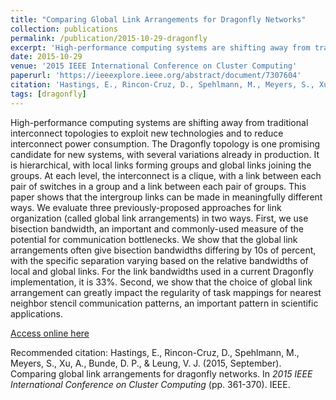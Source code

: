 ```yaml
---
title: "Comparing Global Link Arrangements for Dragonfly Networks"
collection: publications
permalink: /publication/2015-10-29-dragonfly
excerpt: 'High-performance computing systems are shifting away from traditional interconnect topologies to exploit new technologies and to reduce interconnect power consumption. The Dragonfly topology is one promising candidate for new systems, with several variations already in production. It is hierarchical, with local links forming groups and global links joining the groups. At each level, the interconnect is a clique, with a link between each pair of switches in a group and a link between each pair of groups. This paper shows that the intergroup links can be made in meaningfully different ways. We evaluate three previously-proposed approaches for link organization (called global link arrangements) in two ways. First, we use bisection bandwidth, an important and commonly-used measure of the potential for communication bottlenecks. We show that the global link arrangements often give bisection bandwidths differing by 10s of percent, with the specific separation varying based on the relative bandwidths of local and global links. For the link bandwidths used in a current Dragonfly implementation, it is 33%. Second, we show that the choice of global link arrangement can greatly impact the regularity of task mappings for nearest neighbor stencil communication patterns, an important pattern in scientific applications.'
date: 2015-10-29
venue: '2015 IEEE International Conference on Cluster Computing'
paperurl: 'https://ieeexplore.ieee.org/abstract/document/7307604'
citation: 'Hastings, E., Rincon-Cruz, D., Spehlmann, M., Meyers, S., Xu, A., Bunde, D. P., &amp; Leung, V. J. (2015, September). Comparing global link arrangements for dragonfly networks. In *2015 IEEE International Conference on Cluster Computing* (pp. 361-370). IEEE.'
tags: [dragonfly]
---
```


High-performance computing systems are shifting away from traditional interconnect topologies to exploit new technologies and to reduce interconnect power consumption. The Dragonfly topology is one promising candidate for new systems, with several variations already in production. It is hierarchical, with local links forming groups and global links joining the groups. At each level, the interconnect is a clique, with a link between each pair of switches in a group and a link between each pair of groups. This paper shows that the intergroup links can be made in meaningfully different ways. We evaluate three previously-proposed approaches for link organization (called global link arrangements) in two ways. First, we use bisection bandwidth, an important and commonly-used measure of the potential for communication bottlenecks. We show that the global link arrangements often give bisection bandwidths differing by 10s of percent, with the specific separation varying based on the relative bandwidths of local and global links. For the link bandwidths used in a current Dragonfly implementation, it is 33%. Second, we show that the choice of global link arrangement can greatly impact the regularity of task mappings for nearest neighbor stencil communication patterns, an important pattern in scientific applications.

[Access online here](https://ieeexplore.ieee.org/abstract/document/7307604)

Recommended citation: Hastings, E., Rincon-Cruz, D., Spehlmann, M., Meyers, S., Xu, A., Bunde, D. P., & Leung, V. J. (2015, September). Comparing global link arrangements for dragonfly networks. In *2015 IEEE International Conference on Cluster Computing* (pp. 361-370). IEEE.